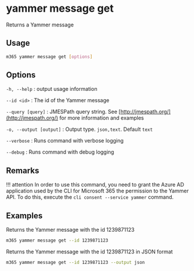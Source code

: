 # yammer message get

Returns a Yammer message

## Usage

```sh
m365 yammer message get [options]
```

## Options

`-h, --help`
: output usage information

`--id <id>`
: The id of the Yammer message

`--query [query]`
: JMESPath query string. See [http://jmespath.org/](http://jmespath.org/) for more information and examples

`-o, --output [output]`
: Output type. `json,text`. Default `text`

`--verbose`
: Runs command with verbose logging

`--debug`
: Runs command with debug logging

## Remarks

!!! attention
    In order to use this command, you need to grant the Azure AD application used by the CLI for Microsoft 365 the permission to the Yammer API. To do this, execute the `cli consent --service yammer` command.

## Examples

Returns the Yammer message with the id 1239871123

```sh
m365 yammer message get --id 1239871123
```

Returns the Yammer message with the id 1239871123 in JSON format

```sh
m365 yammer message get --id 1239871123 --output json
```
